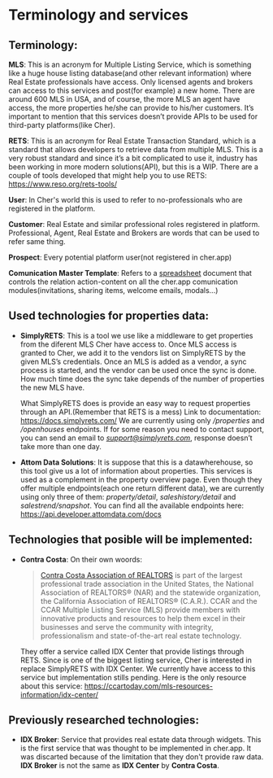 # Terminology and services

## Terminology:

**MLS**: This is an acronym for Multiple Listing Service, which is something like a huge house listing database(and other relevant information) where Real Estate professionals have access. Only licensed agents and brokers can access to this services and post(for example) a new home.
There are around 600 MLS in USA, and of course, the more MLS an agent have access, the more properties he/she can provide to his/her customers. It’s important to mention that this services doesn’t provide APIs to be used for third-party platforms(like Cher).

**RETS**: This is an acronym for Real Estate Transaction Standard, which is a standard that allows developers to retrieve data from multiple MLS. This is a very robust standard and since it’s a bit complicated to use it, industry has been working in more modern solutions(API), but this is a WIP.
There are a couple of tools developed that might help you to use RETS: <https://www.reso.org/rets-tools/>

**User**: In Cher's world this is used to refer to no-professionals who are registered in the platform.

**Customer**: Real Estate and similar professional roles registered in platform. Professional, Agent, Real Estate and Brokers are words that can be used to refer same thing.

**Prospect**: Every potential platform user(not registered in cher.app)

**Comunication Master Template**: Refers to a [spreadsheet](https://docs.google.com/spreadsheets/u/1/d/1RFkU3qVgYS4Qra6RLnANVcQCGnEp5GWi/edit?usp=drive_web&ouid=101945000112240114740&rtpof=true) document that controls the relation action-content on all the cher.app comunication modules(invitations, sharing items, welcome emails, modals...)


## Used technologies for properties data:

* **SimplyRETS**:
  This is a tool we use like a middleware to get properties from the diferent MLS Cher have access to. Once MLS access is granted to Cher, we add it to the vendors list on SimplyRETS by the given MLS’s credentials. Once an MLS is added as a vendor, a sync process is started, and the vendor can be used once the sync is done. How much time does the sync take depends of the number of properties the new MLS have.

  What SimplyRETS does is provide an easy way to request properties through an API.(Remember that RETS is a mess)
  Link to documentation: <https://docs.simplyrets.com/>
  We are currently using only */properties* and */openhouses* endpoints.
  If for some reason you need to contact support, you can send an email to *support@simplyrets.com*, response doesn’t take more than one day.

* **Attom Data Solutions**:
  It is suppose that this is a datawherehouse, so this tool give us a lot of information about properties. This services is used as a complement in the property overview page. Even though they offer multiple endpoints(each one return different data), we are currently using only three of them: *property/detail*, *saleshistory/detail* and *salestrend/snapshot*.
  You can find all the available endpoints here: <https://api.developer.attomdata.com/docs>

## Technologies that posible will be implemented:

* **Contra Costa**: On their own woords:

  > [Contra Costa Association of REALTORS](https://ccartoday.com) is part of the largest professional trade association in the United States, the National Association of REALTORS® (NAR) and the statewide organization, the California Association of REALTORS® (C.A.R.). CCAR and the CCAR Multiple Listing Service (MLS) provide members with innovative products and resources to help them excel in their businesses and serve the community with integrity, professionalism and state-of-the-art real estate technology.

  They offer a service called IDX Center that provide listings through RETS. Since is one of the biggest listing service, Cher is interested in replace SimplyRETS with IDX Center.
  We currently have access to this service but implementation stills pending.
  Here is the only resource about this service: <https://ccartoday.com/mls-resources-information/idx-center/>


## Previously researched technologies:

* **IDX Broker**: Service that provides real estate data through widgets. This is the first service that was thought to be implemented in cher.app. It was discarted because of the limitation that they don't provide raw data.
**IDX Broker** is not the same as **IDX Center** by **Contra Costa**.
